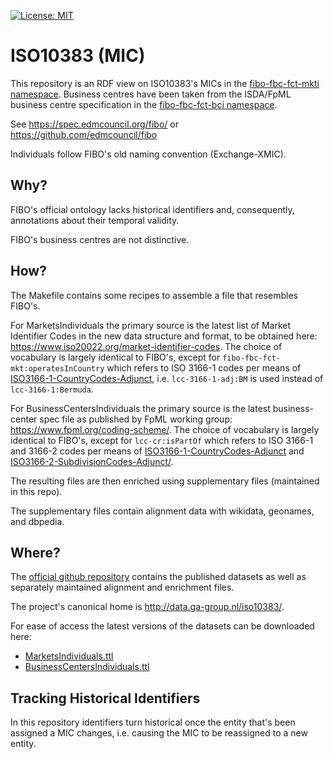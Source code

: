 [![License: MIT](https://img.shields.io/badge/License-MIT-lightgrey.svg)](http://opensource.org/licenses/MIT)

ISO10383 (MIC)
==============

This repository is an RDF view on ISO10383's MICs in the [fibo-fbc-fct-mkti namespace](https://spec.edmcouncil.org/fibo/ontology/FBC/FunctionalEntities/MarketsIndividuals/).
Business centres have been taken from the ISDA/FpML business centre specification in the [fibo-fbc-fct-bci namespace](https://spec.edmcouncil.org/fibo/ontology/FBC/FunctionalEntities/BusinessCentersIndividuals/).

See <https://spec.edmcouncil.org/fibo/>
or <https://github.com/edmcouncil/fibo>

Individuals follow FIBO's old naming convention (Exchange-XMIC).


Why?
----

FIBO's official ontology lacks historical identifiers and, consequently, annotations
about their temporal validity.

FIBO's business centres are not distinctive.


How?
----

The Makefile contains some recipes to assemble a file that resembles FIBO's.

For MarketsIndividuals the primary source is the latest list of Market Identifier Codes
in the new data structure and format, to be obtained here:
<https://www.iso20022.org/market-identifier-codes>.  The choice of vocabulary is largely
identical to FIBO's, except for `fibo-fbc-fct-mkt:operatesInCountry` which refers to
ISO 3166-1 codes per means of [ISO3166-1-CountryCodes-Adjunct](https://www.omg.org/spec/LCC/Countries/ISO3166-1-CountryCodes-Adjunct/),
i.e. `lcc-3166-1-adj:BM` is used instead of `lcc-3166-1:Bermuda`.

For BusinessCentersIndividuals the primary source is the latest business-center spec
file as published by FpML working group: <https://www.fpml.org/coding-scheme/>. The
choice of vocabulary is largely identical to FIBO's, except for `lcc-cr:isPartOf`
which refers to ISO 3166-1 and 3166-2 codes per means of [ISO3166-1-CountryCodes-Adjunct](https://www.omg.org/spec/LCC/Countries/ISO3166-1-CountryCodes-Adjunct/)
and [ISO3166-2-SubdivisionCodes-Adjunct/](https://www.omg.org/spec/LCC/Countries/ISO3166-2-SubdivisionCodes-Adjunct/).

The resulting files are then enriched using supplementary files (maintained in this repo).

The supplementary files contain alignment data with wikidata, geonames, and dbpedia.


Where?
------

The [official github repository](https://github.com/ga-group/iso10383/) contains the
published datasets as well as separately maintained alignment and enrichment files.

The project's canonical home is <http://data.ga-group.nl/iso10383/>.

For ease of access the latest versions of the datasets can be downloaded here:

- [MarketsIndividuals.ttl](MarketsIndividuals.ttl)
- [BusinessCentersIndividuals.ttl](BusinessCentersIndividuals.ttl)


Tracking Historical Identifiers
-------------------------------

In this repository identifiers turn historical once the entity that's been assigned
a MIC changes, i.e. causing the MIC to be reassigned to a new entity.
